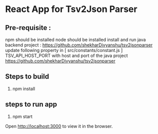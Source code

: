 # React App for Tsv2Json Parser

## Pre-requisite :
   npm should be installed
   node should be installed
   install and run java backend project : https://github.com/shekharDivyanshu/tsv2jsonparser
   update following property in [ src/constants/constant.js ]
   TSV_API_HOST_PORT with host and port of the java project https://github.com/shekharDivyanshu/tsv2jsonparser
   
   
## Steps to build 
   1. npm install
   
## steps to run app 
   1. npm start

Open [http://localhost:3000](http://localhost:3000) to view it in the browser.
